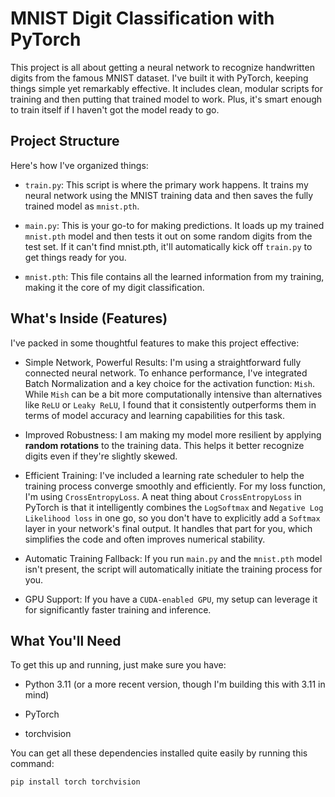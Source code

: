# MNIST Digit Classification with PyTorch

This project is all about getting a neural network to recognize handwritten digits from the famous MNIST dataset. I've built it with PyTorch, keeping things simple yet remarkably effective. It includes clean, modular scripts for training and then putting that trained model to work. Plus, it's smart enough to train itself if I haven't got the model ready to go.

## Project Structure

Here's how I've organized things:

- ``train.py``: This script is where the primary work happens. It trains my neural network using the MNIST training data and then saves the fully trained model as ``mnist.pth``.

- ``main.py``: This is your go-to for making predictions. It loads up my trained ``mnist.pth`` model and then tests it out on some random digits from the test set. If it can't find mnist.pth, it'll automatically kick off ``train.py`` to get things ready for you.

- ``mnist.pth``: This file contains all the learned information from my training, making it the core of my digit classification.

## What's Inside (Features)

I've packed in some thoughtful features to make this project effective:

- Simple Network, Powerful Results: I'm using a straightforward fully connected neural network. To enhance performance, I've integrated Batch Normalization and a key choice for the activation function: ``Mish``. While ``Mish`` can be a bit more computationally intensive than alternatives like ``ReLU`` or ``Leaky ReLU``, I found that it consistently outperforms them in terms of model accuracy and learning capabilities for this task.

- Improved Robustness: I am making my model more resilient by applying **random rotations** to the training data. This helps it better recognize digits even if they're slightly skewed.

- Efficient Training: I've included a learning rate scheduler to help the training process converge smoothly and efficiently. For my loss function, I'm using ``CrossEntropyLoss``. A neat thing about ``CrossEntropyLoss`` in PyTorch is that it intelligently combines the ``LogSoftmax`` and ``Negative Log Likelihood loss`` in one go, so you don't have to explicitly add a ``Softmax`` layer in your network's final output. It handles that part for you, which simplifies the code and often improves numerical stability.

- Automatic Training Fallback: If you run ``main.py`` and the ``mnist.pth`` model isn't present, the script will automatically initiate the training process for you.

- GPU Support: If you have a ``CUDA-enabled GPU``, my setup can leverage it for significantly faster training and inference.

## What You'll Need

To get this up and running, just make sure you have:

- Python 3.11 (or a more recent version, though I'm building this with 3.11 in mind)

- PyTorch
- torchvision

You can get all these dependencies installed quite easily by running this command:

```bash
pip install torch torchvision
```
